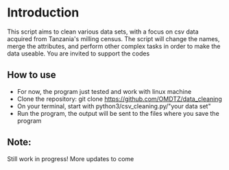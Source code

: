 # Introduction

This script aims to clean various data sets, with a focus on csv data acquired from Tanzania's milling census. The script will change the names, merge the attributes, and perform other complex tasks in order to make the data useable. You are invited to support the codes

## How to use
- For now, the program just tested and work with linux machine
- Clone the repository: git clone https://github.com/OMDTZ/data_cleaning
- On your terminal, start with python3/csv_cleaning.py/"your data set"
- Run the program, the output will be sent to the files where you save the program

## Note:
Still work in progress! More updates to come
